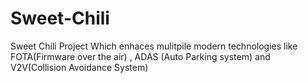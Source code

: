 # Sweet-Chili
Sweet Chili Project Which enhaces mulitpile modern technologies like FOTA(Firmware over the air) , ADAS (Auto Parking system) and V2V(Collision Avoidance System) 
